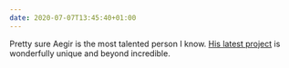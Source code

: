```yaml
---
date: 2020-07-07T13:45:40+01:00
---
```

Pretty sure Aegir is the most talented person I know. [His latest project](https://aegir.org/words/anchored) is wonderfully unique and beyond incredible.
